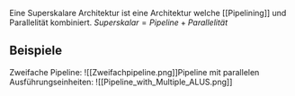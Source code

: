 Eine Superskalare Architektur ist eine Architektur welche [[Pipelining]] und Parallelität kombiniert.
$Superskalar = Pipeline + Parallelität$

## Beispiele
Zweifache Pipeline:
![[Zweifachpipeline.png]]Pipeline mit parallelen Ausführungseinheiten:
![[Pipeline_with_Multiple_ALUS.png]]